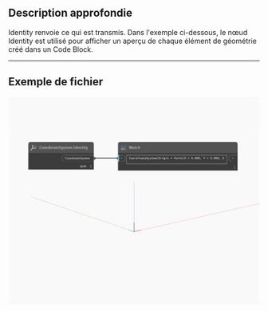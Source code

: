 ## Description approfondie
Identity renvoie ce qui est transmis. Dans l'exemple ci-dessous, le nœud Identity est utilisé pour afficher un aperçu de chaque élément de géométrie créé dans un Code Block.
___
## Exemple de fichier

![Identity](./Autodesk.DesignScript.Geometry.CoordinateSystem.Identity_img.jpg)


